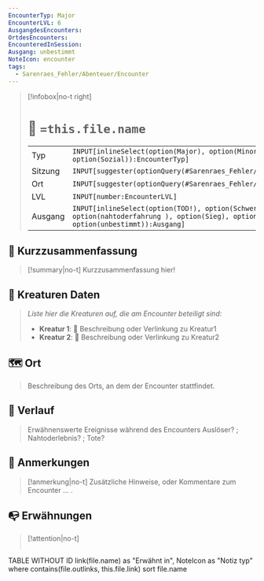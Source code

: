 ```yaml
---
EncounterTyp: Major
EncounterLVL: 6
AusgangdesEncounters:
OrtdesEncounters:
EncounteredInSession:
Ausgang: unbestimmt
NoteIcon: encounter
tags:
  - Sarenraes_Fehler/Abenteuer/Encounter
---
```

> [!infobox|no-t right]
> #  🐉 `=this.file.name`
> |    |    |
> |--- |  --- |
> | Typ| `INPUT[inlineSelect(option(Major), option(Minor), option(Boss), option(Sozial)):EncounterTyp]`|
> | Sitzung| `INPUT[suggester(optionQuery(#Sarenraes_Fehler/Session_Journal)):Sitzungsbezug]`|
> | Ort| `INPUT[suggester(optionQuery(#Sarenraes_Fehler/Ort)):Ortbezug]`|
> | LVL| `INPUT[number:EncounterLVL]` |
> | Ausgang | `INPUT[inlineSelect(option(TOD!), option(Schwere Verluste), option(nahtoderfahrung ), option(Sieg), option(Souveräner Sieg), option(unbestimmt)):Ausgang]`|

## 📝 Kurzzusammenfassung
> [!summary|no-t]
> Kurzzusammenfassung hier! 

## 🐾 Kreaturen Daten
> *Liste hier die Kreaturen auf, die am Encounter beteiligt sind:* 
> - **Kreatur 1**: 🐺 Beschreibung oder Verlinkung zu Kreatur1 
> - **Kreatur 2**: 🐉 Beschreibung oder Verlinkung zu Kreatur2

## 🗺️ Ort
> Beschreibung des Orts, an dem der Encounter stattfindet.
> 

## 📖 Verlauf
> Erwähnenswerte Ereignisse während des Encounters
> Auslöser? ; Nahtoderlebnis? ; Tote?

## 📌 Anmerkungen
> [!anmerkung|no-t]
> Zusätzliche Hinweise, oder Kommentare zum Encounter
> ... .


## 📭 Erwähnungen 
> [!attention|no-t]
> ```dataview
TABLE WITHOUT ID link(file.name) as "Erwähnt in", NoteIcon as "Notiz typ"
where contains(file.outlinks, this.file.link)
sort file.name